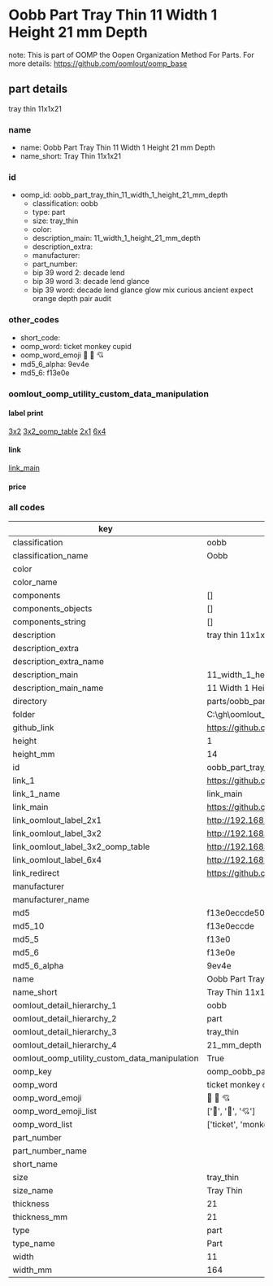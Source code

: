 # Oobb Part Tray Thin 11 Width 1 Height 21 mm Depth  

note: This is part of OOMP the Oopen Organization Method For Parts. For more details: https://github.com/oomlout/oomp_base

##  part details
  



tray thin 11x1x21



### name
* name: Oobb Part Tray Thin 11 Width 1 Height 21 mm Depth
* name_short: Tray Thin 11x1x21 
### id
* oomp_id: oobb_part_tray_thin_11_width_1_height_21_mm_depth
  * classification: oobb
  * type: part
  * size: tray_thin
  * color: 
  * description_main: 11_width_1_height_21_mm_depth
  * description_extra: 
  * manufacturer: 
  * part_number: 
  * bip 39 word 2: decade lend
  * bip 39 word 3: decade lend glance
  * bip 39 word: decade lend glance glow mix curious ancient expect orange depth pair audit

### other_codes
* short_code: 
* oomp_word: ticket monkey cupid
* oomp_word_emoji :ticket: :monkey: :cupid:
* md5_6_alpha: 9ev4e
* md5_6: f13e0e






### oomlout_oomp_utility_custom_data_manipulation
#### label print
[3x2](http://192.168.1.245:1112/?label=oomp%209ev4e)
[3x2_oomp_table](http://192.168.1.108:1112/?label=oomp%209ev4e)
[2x1](http://192.168.1.242:1112/?label=oomp%209ev4e)
[6x4](http://192.168.1.55:1112/?label=oomp%209ev4e)    

#### link

[link_main](https://github.com/oomlout/oomlout_oobb_version_4_generated_parts/tree/main/navigation_oomp/oobb/part/tray_thin/11_width_1_height_21_mm_depth/part)                              

#### price







### all codes 
| key | value |  
| --- | --- |  
| classification | oobb |  
| classification_name | Oobb |  
| color |  |  
| color_name |  |  
| components | [] |  
| components_objects | [] |  
| components_string | [] |  
| description | tray thin 11x1x21 |  
| description_extra |  |  
| description_extra_name |  |  
| description_main | 11_width_1_height_21_mm_depth |  
| description_main_name | 11 Width 1 Height 21 mm Depth |  
| directory | parts/oobb_part_tray_thin_11_width_1_height_21_mm_depth |  
| folder | C:\gh\oomlout_oobb_version_4_generated_parts\parts\oobb_part_tray_thin_11_width_1_height_21_mm_depth |  
| github_link | https://github.com/oomlout/oomlout_oomp_part_src/tree/main/parts/oobb_part_tray_thin_11_width_1_height_21_mm_depth |  
| height | 1 |  
| height_mm | 14 |  
| id | oobb_part_tray_thin_11_width_1_height_21_mm_depth |  
| link_1 | https://github.com/oomlout/oomlout_oobb_version_4_generated_parts/tree/main/navigation_oomp/oobb/part/tray_thin/11_width_1_height_21_mm_depth/part |  
| link_1_name | link_main |  
| link_main | https://github.com/oomlout/oomlout_oobb_version_4_generated_parts/tree/main/navigation_oomp/oobb/part/tray_thin/11_width_1_height_21_mm_depth/part |  
| link_oomlout_label_2x1 | http://192.168.1.242:1112/?label=oomp%209ev4e |  
| link_oomlout_label_3x2 | http://192.168.1.245:1112/?label=oomp%209ev4e |  
| link_oomlout_label_3x2_oomp_table | http://192.168.1.108:1112/?label=oomp%209ev4e |  
| link_oomlout_label_6x4 | http://192.168.1.55:1112/?label=oomp%209ev4e |  
| link_redirect | https://github.com/oomlout/oomlout_oobb_version_4_generated_parts/tree/main/parts/oobb_tray_thin_11_01_21 |  
| manufacturer |  |  
| manufacturer_name |  |  
| md5 | f13e0eccde504110d7c7063cc55ff9c4 |  
| md5_10 | f13e0eccde |  
| md5_5 | f13e0 |  
| md5_6 | f13e0e |  
| md5_6_alpha | 9ev4e |  
| name | Oobb Part Tray Thin 11 Width 1 Height 21 mm Depth |  
| name_short | Tray Thin 11x1x21  |  
| oomlout_detail_hierarchy_1 | oobb |  
| oomlout_detail_hierarchy_2 | part |  
| oomlout_detail_hierarchy_3 | tray_thin |  
| oomlout_detail_hierarchy_4 | 21_mm_depth |  
| oomlout_oomp_utility_custom_data_manipulation | True |  
| oomp_key | oomp_oobb_part_tray_thin_11_width_1_height_21_mm_depth |  
| oomp_word | ticket monkey cupid |  
| oomp_word_emoji | :ticket: :monkey: :cupid: |  
| oomp_word_emoji_list | [':ticket:', ':monkey:', ':cupid:'] |  
| oomp_word_list | ['ticket', 'monkey', 'cupid'] |  
| part_number |  |  
| part_number_name |  |  
| short_name |  |  
| size | tray_thin |  
| size_name | Tray Thin |  
| thickness | 21 |  
| thickness_mm | 21 |  
| type | part |  
| type_name | Part |  
| width | 11 |  
| width_mm | 164 |  
